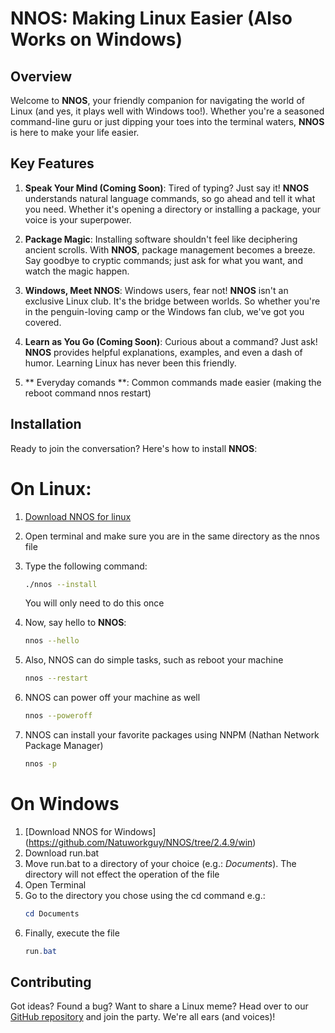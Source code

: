 # NNOS: Making Linux Easier (Also Works on Windows)

## Overview

Welcome to **NNOS**, your friendly companion for navigating the world of Linux (and yes, it plays well with Windows too!). Whether you're a seasoned command-line guru or just dipping your toes into the terminal waters, **NNOS** is here to make your life easier.

## Key Features

1. **Speak Your Mind (Coming Soon)**: Tired of typing? Just say it! **NNOS** understands natural language commands, so go ahead and tell it what you need. Whether it's opening a directory or installing a package, your voice is your superpower.

2. **Package Magic**: Installing software shouldn't feel like deciphering ancient scrolls. With **NNOS**, package management becomes a breeze. Say goodbye to cryptic commands; just ask for what you want, and watch the magic happen.

3. **Windows, Meet NNOS**: Windows users, fear not! **NNOS** isn't an exclusive Linux club. It's the bridge between worlds. So whether you're in the penguin-loving camp or the Windows fan club, we've got you covered.

4. **Learn as You Go (Coming Soon)**: Curious about a command? Just ask! **NNOS** provides helpful explanations, examples, and even a dash of humor. Learning Linux has never been this friendly.
5. ** Everyday comands **: Common commands  made easier (making the reboot command nnos restart)
## Installation

Ready to join the conversation? Here's how to install **NNOS**:

# On Linux:

1. [Download NNOS for linux](https://github.com/Natuworkguy/NNOS/blob/2.4.9/linux/)
2. Open terminal
   and make sure you are in the same directory as the nnos file
3. Type the following command:
   ```bash
   ./nnos --install
   ```
   You will only need to do this once
4. Now, say hello to **NNOS**:

   ```bash
   nnos --hello
   ```
5. Also, NNOS can do simple tasks, such as reboot your machine

   ```bash
   nnos --restart
   ```
6. NNOS can power off your machine as well
   ```bash
   nnos --poweroff
   ```
7. NNOS can install your favorite packages using NNPM (Nathan Network Package Manager)
   ```bash
   nnos -p
   ```
# On Windows
1. [Download NNOS for Windows] (https://github.com/Natuworkguy/NNOS/tree/2.4.9/win)
2. Download run.bat
3. Move run.bat to a directory of your choice (e.g.: *Documents*). The directory will not effect the operation of the file
4. Open Terminal
5. Go to the directory you chose using the cd command e.g.:
   ```PowerShell
   cd Documents
   ```
6. Finally, execute the file
   ```PowerShell
   run.bat
   ```
## Contributing

Got ideas? Found a bug? Want to share a Linux meme? Head over to our [GitHub repository](https://github.com/Natuworkguy/NNOS/tree/2.4.9) and join the party. We're all ears (and voices)!
